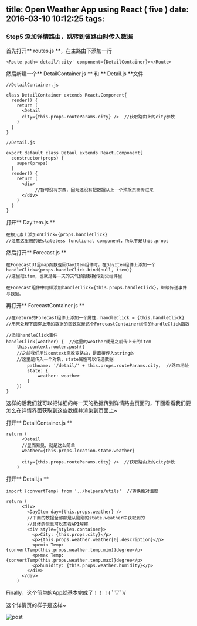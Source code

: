 title: Open Weather App using React ( five )
date: 2016-03-10 10:12:25
tags:
---
### Step5 添加详情路由，跳转到该路由时传入数据
首先打开** routes.js **，在主路由下添加一行
```
<Route path='detail/:city' component={DetailContainer}></Route>
```
然后新建一个** DetailContainer.js ** 和 ** Detail.js **文件
```
//DetailContainer.js

class DetailContainer extends React.Component{
  render() {
    return (
      <Detail
      city={this.props.routeParams.city} />  //获取路由上的city参数
    )
  }
}
```

```
//Detail.js

export default class Detaul extends React.Component{
  constructor(props) {
    super(props)
  }
  render() {
    return (
      <div>
           //暂时没有东西，因为还没有把数据从上一个预报页面传过来
      </div>
    )
  }
}

```

打开** DayItem.js **
```
在根元素上添加onClick={props.handleClick}
//注意这里用的是stateless functional component，所以不是this.props
```
然后打开** Forecast.js **
```
在ForecastUI里map函数返回DayItem组件时，在DayItem组件上添加一个
handleClick={props.handleClick.bind(null, item)}
//这里把item，也就是每一天的天气预报数据传到父组件里

在Forecast组件中同样添加handleClick={this.props.handleClick}，继续传递事件与数据。
```
再打开** ForecastContainer.js **
```
//在return的Forecast组件上添加一个属性，handleClick = {this.handleClick}
//用来处理下面穿上来的数据的函数就是这个ForecastContainer组件的handleClick函数

//添加handleClick事件
handleClick(weather) {  //这里的weather就是之前传上来的item
    this.context.router.push({
    //之前我们用过context来改变路由，是直接传入string的
    //这里是传入一个对象，state属性可以传递数据
        pathname: '/detail/' + this.props.routeParams.city,  //路由地址
        state: {
            weather: weather
        }
    })
}
```
这样的话我们就可以把详细的每一天的数据传到详情路由页面的，下面看看我们要怎么在详情界面获取到这些数据并渲染到页面上~

打开** DetailContainer.js **
```
return (
      <Detail
      //显而易见，就是这么简单
      weather={this.props.location.state.weather}

      city={this.props.routeParams.city} />  //获取路由上的city参数
    )
```
打开** Detail.js **
```
import {convertTemp} from '../helpers/utils'  //转换绝对温度

return (
      <div>
        <DayItem day={this.props.weather} />
        //下面的数据全部都是从刚刚的state.weather中获取到的
        //具体的信息可以查看API解释
        <div style={styles.container}>
          <p>City: {this.props.city}</p>
          <p>{this.props.weather.weather[0].description}</p>
          <p>min Temp: {convertTemp(this.props.weather.temp.min)}degree</p>
          <p>max Temp: {convertTemp(this.props.weather.temp.max)}degree</p>
          <p>humidity: {this.props.weather.humidity}</p>
        </div>
      </div>
    )
```
Finally，这个简单的App就基本完成了！！！( ﾟ▽ﾟ)/

这个详情页的样子是这样~

![post](/images/Open-Weather-App-using-Reac/detail.png)